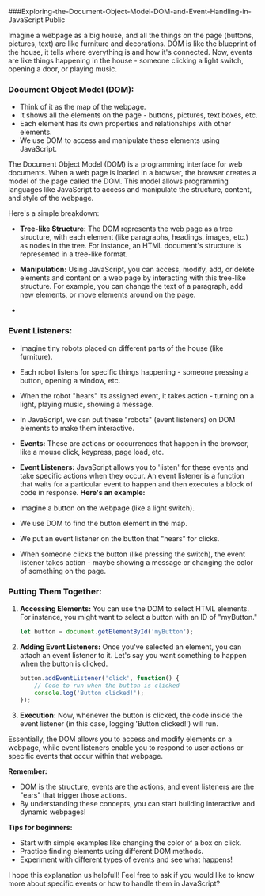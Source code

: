 ###Exploring-the-Document-Object-Model-DOM-and-Event-Handling-in-JavaScript
Public

Imagine a webpage as a big house, and all the things on the page (buttons, pictures, text) are like furniture and decorations. DOM is like the blueprint of the house, it tells where everything is and how it's connected. Now, events are like things happening in the house - someone clicking a light switch, opening a door, or playing music.

### Document Object Model (DOM):
- Think of it as the map of the webpage.
- It shows all the elements on the page - buttons, pictures, text boxes, etc.
- Each element has its own properties and relationships with other elements.
- We use DOM to access and manipulate these elements using JavaScript.

The Document Object Model (DOM) is a programming interface for web documents. When a web page is loaded in a browser, the browser creates a model of the page called the DOM. This model allows programming languages like JavaScript to access and manipulate the structure, content, and style of the webpage.

Here's a simple breakdown:

- **Tree-like Structure:** The DOM represents the web page as a tree structure, with each element (like paragraphs, headings, images, etc.) as nodes in the tree. For instance, an HTML document's structure is represented in a tree-like format.
  
- **Manipulation:** Using JavaScript, you can access, modify, add, or delete elements and content on a web page by interacting with this tree-like structure. For example, you can change the text of a paragraph, add new elements, or move elements around on the page.
- 

### Event Listeners:

- Imagine tiny robots placed on different parts of the house (like furniture).
- Each robot listens for specific things happening - someone pressing a button, opening a window, etc.
- When the robot "hears" its assigned event, it takes action - turning on a light, playing music, showing a message.
- In JavaScript, we can put these "robots" (event listeners) on DOM elements to make them interactive.

- **Events:** These are actions or occurrences that happen in the browser, like a mouse click, keypress, page load, etc.
  
- **Event Listeners:** JavaScript allows you to 'listen' for these events and take specific actions when they occur. An event listener is a function that waits for a particular event to happen and then executes a block of code in response.
**Here's an example:**

- Imagine a button on the webpage (like a light switch).
- We use DOM to find the button element in the map.
- We put an event listener on the button that "hears" for clicks.
- When someone clicks the button (like pressing the switch), the event listener takes action - maybe showing a message or changing the color of something on the page.

### Putting Them Together:
1. **Accessing Elements:** You can use the DOM to select HTML elements. For instance, you might want to select a button with an ID of "myButton."
   
   ```javascript
   let button = document.getElementById('myButton');
   ```

2. **Adding Event Listeners:** Once you've selected an element, you can attach an event listener to it. Let's say you want something to happen when the button is clicked.
   
   ```javascript
   button.addEventListener('click', function() {
       // Code to run when the button is clicked
       console.log('Button clicked!');
   });
   ```

3. **Execution:** Now, whenever the button is clicked, the code inside the event listener (in this case, logging 'Button clicked!') will run.

Essentially, the DOM allows you to access and modify elements on a webpage, while event listeners enable you to respond to user actions or specific events that occur within that webpage.

**Remember:**

- DOM is the structure, events are the actions, and event listeners are the "ears" that trigger those actions.
- By understanding these concepts, you can start building interactive and dynamic webpages!

**Tips for beginners:**

- Start with simple examples like changing the color of a box on click.
- Practice finding elements using different DOM methods.
- Experiment with different types of events and see what happens!

I hope this explanation us helpfull! Feel free to ask if you would like to know more about specific events or how to handle them in JavaScript?





